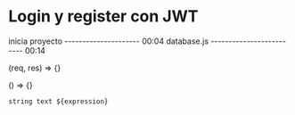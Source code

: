 # Login y register con JWT

inicia proyecto --------------------- 00:04
database.js ------------------------- 00:14











(req, res) => {}

() => {}

`string text ${expression}`